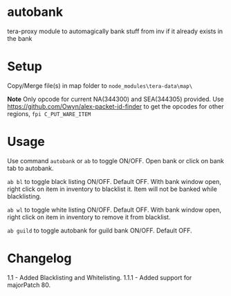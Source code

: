 # autobank

tera-proxy module to automagically bank stuff from inv if it already exists in the bank

# Setup

Copy/Merge file(s) in map folder to `node_modules\tera-data\map\`

**Note**
Only opcode for current NA(344300) and SEA(344305) provided. Use https://github.com/Owyn/alex-packet-id-finder to get the opcodes for other regions, `fpi C_PUT_WARE_ITEM`

# Usage

Use command `autobank` or `ab` to toggle ON/OFF. 
Open bank or click on bank tab to autobank.

`ab bl` to toggle black listing ON/OFF. Default OFF. 
With bank window open, right click on item in inventory to blacklist it. Item will not be banked while blacklisting.

`ab wl` to toggle white listing ON/OFF. Default OFF. 
With bank window open, right click on item in inventory to remove it from blacklist.

`ab guild` to toggle autobank for guild bank ON/OFF. Default OFF. 

# Changelog
1.1 - Added Blacklisting and Whitelisting.
1.1.1 - Added support for majorPatch 80.